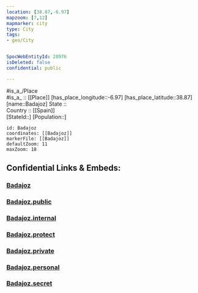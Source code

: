 ```yaml
---
location: [38.87,-6.97] 
mapzoom: [7,12] 
mapmarker: city 
type: City
tags:
- geo/City


SpocWebEntityId: 28976
isDeleted: false
confidential: public

---
```

#is_a_/Place  
#is_a_ :: [[Place]] 
[has_place_longitude::-6.97] 
[has_place_latitude::38.87] 
[name::Badajoz] 
State ::  
Country :: [[Spain]]  
[StateId::] 
[Population::] 



```leaflet
id: Badajoz
coordinates: [[Badajoz]] 
markerFile: [[Badajoz]] 
defaultZoom: 11 
maxZoom: 18
```


## Confidential Links & Embeds: 

### [Badajoz](/_Standards/Earth/Continent/Europe/Europe~South/Spain/Provinces~Spain/Extremadura/Badajoz.Province/City/Badajoz.md) 

### [Badajoz.public](/_public/Earth/Continent/Europe/Europe~South/Spain/Provinces~Spain/Extremadura/Badajoz.Province/City/Badajoz.public.md) 

### [Badajoz.internal](/_internal/Earth/Continent/Europe/Europe~South/Spain/Provinces~Spain/Extremadura/Badajoz.Province/City/Badajoz.internal.md) 

### [Badajoz.protect](/_protect/Earth/Continent/Europe/Europe~South/Spain/Provinces~Spain/Extremadura/Badajoz.Province/City/Badajoz.protect.md) 

### [Badajoz.private](/_private/Earth/Continent/Europe/Europe~South/Spain/Provinces~Spain/Extremadura/Badajoz.Province/City/Badajoz.private.md) 

### [Badajoz.personal](/_personal/Earth/Continent/Europe/Europe~South/Spain/Provinces~Spain/Extremadura/Badajoz.Province/City/Badajoz.personal.md) 

### [Badajoz.secret](/_secret/Earth/Continent/Europe/Europe~South/Spain/Provinces~Spain/Extremadura/Badajoz.Province/City/Badajoz.secret.md)

